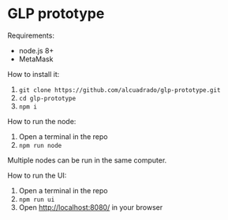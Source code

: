 # GLP prototype

Requirements:

* node.js 8+
* MetaMask

How to install it:

1. `git clone https://github.com/alcuadrado/glp-prototype.git`
1. `cd glp-prototype`
1. `npm i`

How to run the node:

1. Open a terminal in the repo
1. `npm run node`

Multiple nodes can be run in the same computer.

How to run the UI:

1. Open a terminal in the repo
1. `npm run ui`
1. Open [http://localhost:8080/](http://localhost:8080/) in your browser